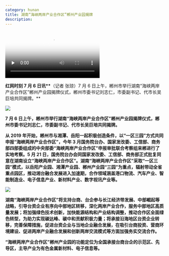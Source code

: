 ```yaml
---
category: hunan
title: 湖南“海峡两岸产业合作区”郴州产业园揭牌
description:
---
```


<video class="index-module_videoPoster_3m8Oy" x-webkit-airplay="allow" preload="none" poster="http://pic.rmb.bdstatic.com/bjh/news/facd66c0fd8d54b2f4071660928fa4dc.jpeg@s_0,w_2000" src="http://vd3.bdstatic.com/mda-mg5dzj8zzt4p0w46/360p/h264/1625565148714213997/mda-mg5dzj8zzt4p0w46.mp4"></video>

**红网时刻 7 月 6 日讯\*\***（记者 张琼）7 月 6 日上午，郴州市举行湖南“海峡两岸产业合作区”郴州产业园揭牌仪式，郴州市委书记刘志仁，市委副书记、代市长吴巨培共同揭牌。\*\*

![](https://pics6.baidu.com/feed/7acb0a46f21fbe092f18bad699d8cf3b8544adeb.png?token=e4b1751d5d52468857e95eee690a8b78)

**7 月 6 日上午，郴州市举行湖南“海峡两岸产业合作区”郴州产业园揭牌仪式，郴州市委书记刘志仁，市委副书记、代市长吴巨培共同揭牌。**

**从 2019 年开始，郴州市与湘潭、岳阳一起积极创造条件，以“一区三园”方式共同申报“海峡两岸产业合作区”，今年 3 月国务院台办、国家发改委、工信部、商务部四部委组成的中央部委“海峡两岸产业合作区”申报审批联合考察组来郴进行了实地考察。5 月 21 日，国务院台办会同国家发改委、工信部、商务部正式批复同意在湖南设立“海峡两岸产业合作区”。湖南“海峡两岸产业合作区”采取“一区三园”模式，以岳阳产业园、湘潭产业园、郴州产业园“三园”为重点，辐射带动全省重点园区，推动湘台融合发展进入加速期，合作领域涵盖港口物流、汽车产业、智能制造业、电子信息产业、新材料产业、数字视讯产业等。**

![](https://pics6.baidu.com/feed/6d81800a19d8bc3e9671e21f70336516a9d3452f.png?token=1fbe27d2540ad49e7475db5297b519c1)

**湖南“海峡两岸产业合作区”将支持台商、台企参与长江经济带发展、中部崛起等战略，引导台资企业有序向中部地区转移，深化两岸产业合作，服务中部地区高质量发展；将加强绿色技术创新，加快能源结构和产业结构调整，推动合作区全面绿色转型，为助力实现碳达峰、碳中和贡献积极力量；将承接沿海地区台资企业转移，完善保障措施，促进台资企业与当地企业融合发展，在吸引台商投资、营商环境建设、促进两岸产业融合发展和创新两岸交流模式等方面加强务实交流合作。**

**“海峡两岸产业合作区”郴州产业园的功能定位为全国承接台商台企的示范区、先导区，主导产业为有色金属新材料、电子信息等。**
